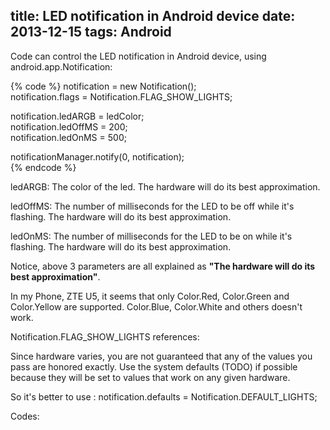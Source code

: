title: LED notification in Android device
date: 2013-12-15
tags: Android
---
Code can control the LED notification in Android device, using android.app.Notification:

{% code %}
notification = new Notification();  
notification.flags = Notification.FLAG_SHOW_LIGHTS;  
  
notification.ledARGB = ledColor;  
notification.ledOffMS = 200;  
notification.ledOnMS = 500;  
  
notificationManager.notify(0, notification);  
{% endcode %}

ledARGB: The color of the led. The hardware will do its best approximation.

ledOffMS: The number of milliseconds for the LED to be off while it's flashing. The hardware will do its best approximation.

ledOnMS: The number of milliseconds for the LED to be on while it's flashing. The hardware will do its best approximation.

<!-- more -->

Notice, above 3 parameters are all explained as <b>"The hardware will do its best approximation"</b>. 

In my Phone, ZTE U5, it seems that only Color.Red, Color.Green and Color.Yellow are supported. Color.Blue, Color.White and others doesn't work.

Notification.FLAG_SHOW_LIGHTS references:

Since hardware varies, you are not guaranteed that any of the values you pass are honored exactly. Use the system defaults (TODO) if possible because they will be set to values that work on any given hardware.

So it's better to use : notification.defaults = Notification.DEFAULT_LIGHTS;

Codes:

<script src="https://gist.github.com/Viyu/8093389.js"></script>
